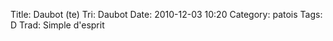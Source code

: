 Title: Daubot (te)
Tri: Daubot
Date: 2010-12-03 10:20
Category: patois
Tags: D
Trad: Simple d'esprit
